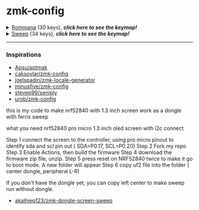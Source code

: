 # zmk-config

<details>
  <summary><a href="https://github.com/AlaaSaadAbdo/Rommana">Rommana</a> (30 keys), <i><b>click here to see the keymap!</i></b></summary>
  <img src="keymap-drawer/rommana.svg" >

  _(keymap image generated by [caksoylar/keymap-drawer](https://github.com/caksoylar/keymap-drawer))_
</details>

<details>
  <summary><a href="https://github.com/davidphilipbarr/Sweep">Sweep</a> (34 keys), <i><b>click here to see the keymap!</i></b></summary>
  <img src="keymap-drawer/sweep.svg" >

  _(keymap image generated by [caksoylar/keymap-drawer](https://github.com/caksoylar/keymap-drawer))_
</details>

---

### Inspirations

- [Apsu/aptmak](https://github.com/Apsu/aptmak)
- [caksoylar/zmk-config](https://github.com/caksoylar/zmk-config)
- [joelspadin/zmk-locale-generator](https://github.com/joelspadin/zmk-locale-generator)
- [minusfive/zmk-config](https://github.com/minusfive/zmk-config)
- [stevep99/seniply](https://stevep99.github.io/seniply/)
- [urob/zmk-config](https://github.com/urob/zmk-config)

this is my code to make nrf52840 with 1.3 inch screen work as a dongle with ferris sweep

what you need nrf52840 pro micro 1.3 inch oled screen with i2c connect

Step 1 connect the screen to the controller, using pro micro pinout to identify sda and scl pin out ( SDA=P0.17, SCL=P0.20) Step 2 Fork my repo Step 3 Enable Actions, then build the firmware Step 4 download the firmware zip file, unzip. Step 5 press reset on NRF52840 twice to make it go to boot mode. A new folder will appear Step 6 copy uf2 file into the folder ( center dongle, peripheral L-R)

If you don't have the dongle yet, you can copy left center to make sweep run without dongle.

- [akaihiep123/zmk-dongle-screen-sweep](https://github.com/akaihiep123/zmk-dongle-screen-sweep)
